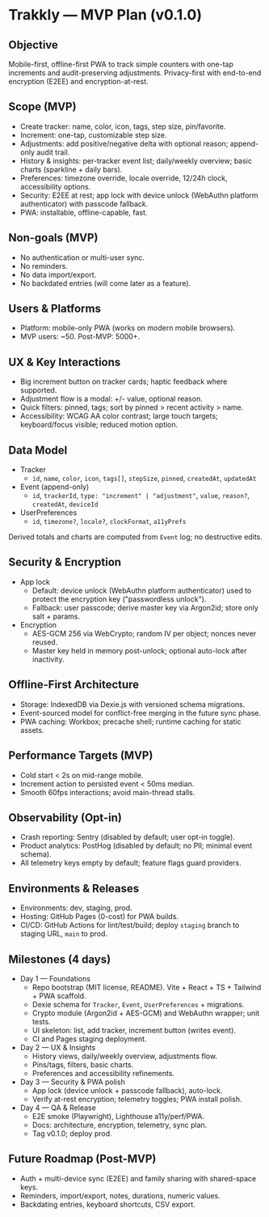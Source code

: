# Trakkly — MVP Plan (v0.1.0)

## Objective
Mobile-first, offline-first PWA to track simple counters with one-tap increments and audit-preserving adjustments. Privacy-first with end-to-end encryption (E2EE) and encryption-at-rest.

## Scope (MVP)
- Create tracker: name, color, icon, tags, step size, pin/favorite.
- Increment: one-tap, customizable step size.
- Adjustments: add positive/negative delta with optional reason; append-only audit trail.
- History & insights: per-tracker event list; daily/weekly overview; basic charts (sparkline + daily bars).
- Preferences: timezone override, locale override, 12/24h clock, accessibility options.
- Security: E2EE at rest; app lock with device unlock (WebAuthn platform authenticator) with passcode fallback.
- PWA: installable, offline-capable, fast.

## Non-goals (MVP)
- No authentication or multi-user sync.
- No reminders.
- No data import/export.
- No backdated entries (will come later as a feature).

## Users & Platforms
- Platform: mobile-only PWA (works on modern mobile browsers).
- MVP users: ~50. Post-MVP: 5000+.

## UX & Key Interactions
- Big increment button on tracker cards; haptic feedback where supported.
- Adjustment flow is a modal: +/- value, optional reason.
- Quick filters: pinned, tags; sort by pinned > recent activity > name.
- Accessibility: WCAG AA color contrast; large touch targets; keyboard/focus visible; reduced motion option.

## Data Model
- Tracker
  - `id`, `name`, `color`, `icon`, `tags[]`, `stepSize`, `pinned`, `createdAt`, `updatedAt`
- Event (append-only)
  - `id`, `trackerId`, `type: "increment" | "adjustment"`, `value`, `reason?`, `createdAt`, `deviceId`
- UserPreferences
  - `id`, `timezone?`, `locale?`, `clockFormat`, `a11yPrefs`

Derived totals and charts are computed from `Event` log; no destructive edits.

## Security & Encryption
- App lock
  - Default: device unlock (WebAuthn platform authenticator) used to protect the encryption key ("passwordless unlock").
  - Fallback: user passcode; derive master key via Argon2id; store only salt + params.
- Encryption
  - AES-GCM 256 via WebCrypto; random IV per object; nonces never reused.
  - Master key held in memory post-unlock; optional auto-lock after inactivity.

## Offline-First Architecture
- Storage: IndexedDB via Dexie.js with versioned schema migrations.
- Event-sourced model for conflict-free merging in the future sync phase.
- PWA caching: Workbox; precache shell; runtime caching for static assets.

## Performance Targets (MVP)
- Cold start < 2s on mid-range mobile.
- Increment action to persisted event < 50ms median.
- Smooth 60fps interactions; avoid main-thread stalls.

## Observability (Opt-in)
- Crash reporting: Sentry (disabled by default; user opt-in toggle).
- Product analytics: PostHog (disabled by default; no PII; minimal event schema).
- All telemetry keys empty by default; feature flags guard providers.

## Environments & Releases
- Environments: dev, staging, prod.
- Hosting: GitHub Pages (0-cost) for PWA builds.
- CI/CD: GitHub Actions for lint/test/build; deploy `staging` branch to staging URL, `main` to prod.

## Milestones (4 days)
- Day 1 — Foundations
  - Repo bootstrap (MIT license, README). Vite + React + TS + Tailwind + PWA scaffold.
  - Dexie schema for `Tracker`, `Event`, `UserPreferences` + migrations.
  - Crypto module (Argon2id + AES-GCM) and WebAuthn wrapper; unit tests.
  - UI skeleton: list, add tracker, increment button (writes event).
  - CI and Pages staging deployment.
- Day 2 — UX & Insights
  - History views, daily/weekly overview, adjustments flow.
  - Pins/tags, filters, basic charts.
  - Preferences and accessibility refinements.
- Day 3 — Security & PWA polish
  - App lock (device unlock + passcode fallback), auto-lock.
  - Verify at-rest encryption; telemetry toggles; PWA install polish.
- Day 4 — QA & Release
  - E2E smoke (Playwright), Lighthouse a11y/perf/PWA.
  - Docs: architecture, encryption, telemetry, sync plan.
  - Tag v0.1.0; deploy prod.

## Future Roadmap (Post-MVP)
- Auth + multi-device sync (E2EE) and family sharing with shared-space keys.
- Reminders, import/export, notes, durations, numeric values.
- Backdating entries, keyboard shortcuts, CSV export.
